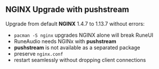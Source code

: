 NGINX Upgrade with pushstream
---

Upgrade from default **NGINX** 1.4.7 to 1.13.7 without errors:
- `pacman -S nginx` upgrades NGINX alone will break RuneUI
- RuneAudio needs NGINx with **pushstream**
- **pushstream** is not available as a separated package
- preserve `nginx.conf`
- restart seamlessly without dropping client connections
